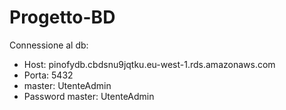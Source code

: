 # Progetto-BD
Connessione al db:
- Host: pinofydb.cbdsnu9jqtku.eu-west-1.rds.amazonaws.com
- Porta: 5432
- master: UtenteAdmin
- Password master: UtenteAdmin

